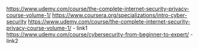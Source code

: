 https://www.udemy.com/course/the-complete-internet-security-privacy-course-volume-1/
https://www.coursera.org/specializations/intro-cyber-security
https://www.udemy.com/course/the-complete-internet-security-privacy-course-volume-1/ - link1
https://www.udemy.com/course/cybersecurity-from-beginner-to-expert/ - link2

